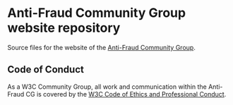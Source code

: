 # Anti-Fraud Community Group website repository

Source files for the website of the
[Anti-Fraud Community Group](https://antifraudcg.github.io).

## Code of Conduct

As a W3C Community Group, all work and communication within the Anti-Fraud CG
is covered by the
[W3C Code of Ethics and Professional Conduct](https://www.w3.org/Consortium/cepc/).
